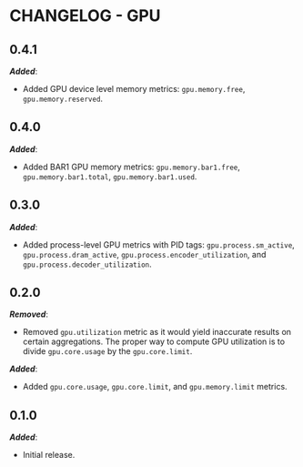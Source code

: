 # CHANGELOG - GPU

## 0.4.1

***Added***:

* Added GPU device level memory metrics: `gpu.memory.free`, `gpu.memory.reserved`.

## 0.4.0

***Added***:

* Added BAR1 GPU memory metrics: `gpu.memory.bar1.free`, `gpu.memory.bar1.total`, `gpu.memory.bar1.used`.

## 0.3.0

***Added***:

* Added process-level GPU metrics with PID tags: `gpu.process.sm_active`, `gpu.process.dram_active`, `gpu.process.encoder_utilization`, and `gpu.process.decoder_utilization`.

## 0.2.0

***Removed***:

* Removed `gpu.utilization` metric as it would yield inaccurate results on certain aggregations. The proper way to compute GPU utilization is to divide `gpu.core.usage` by the `gpu.core.limit`.

***Added***:

* Added `gpu.core.usage`, `gpu.core.limit`, and `gpu.memory.limit` metrics.

## 0.1.0

***Added***:

* Initial release.
